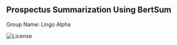 ## Prospectus Summarization Using BertSum


Group Name: Lingo Alpha

![License](https://img.shields.io/badge/license-apache2_2-blue.svg)
